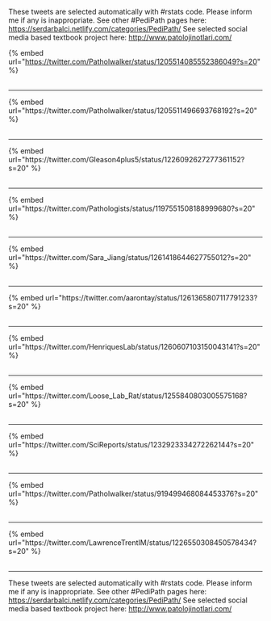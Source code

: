 

These tweets are selected automatically with #rstats code. Please inform me if any is inappropriate.
See other #PediPath pages here: https://serdarbalci.netlify.com/categories/PediPath/ 
See selected social media based textbook project here: http://www.patolojinotlari.com/

{% embed url="https://twitter.com/Patholwalker/status/1205514085552386049?s=20" %}<br>
<br>
<hr>
{% embed url="https://twitter.com/Patholwalker/status/1205511496693768192?s=20" %}<br>
<br>
<hr>
{% embed url="https://twitter.com/Gleason4plus5/status/1226092627277361152?s=20" %}<br>
<br>
<hr>
{% embed url="https://twitter.com/Pathologists/status/1197551508188999680?s=20" %}<br>
<br>
<hr>
{% embed url="https://twitter.com/Sara_Jiang/status/1261418644627755012?s=20" %}<br>
<br>
<hr>
{% embed url="https://twitter.com/aarontay/status/1261365807117791233?s=20" %}<br>
<br>
<hr>
{% embed url="https://twitter.com/HenriquesLab/status/1260607103150043141?s=20" %}<br>
<br>
<hr>
{% embed url="https://twitter.com/Loose_Lab_Rat/status/1255840803005575168?s=20" %}<br>
<br>
<hr>
{% embed url="https://twitter.com/SciReports/status/1232923334272262144?s=20" %}<br>
<br>
<hr>
{% embed url="https://twitter.com/Patholwalker/status/919499468084453376?s=20" %}<br>
<br>
<hr>
{% embed url="https://twitter.com/LawrenceTrentIM/status/1226550308450578434?s=20" %}<br>
<br>
<hr>


These tweets are selected automatically with #rstats code. Please inform me if any is inappropriate.
See other #PediPath pages here: https://serdarbalci.netlify.com/categories/PediPath/ 
See selected social media based textbook project here: http://www.patolojinotlari.com/
